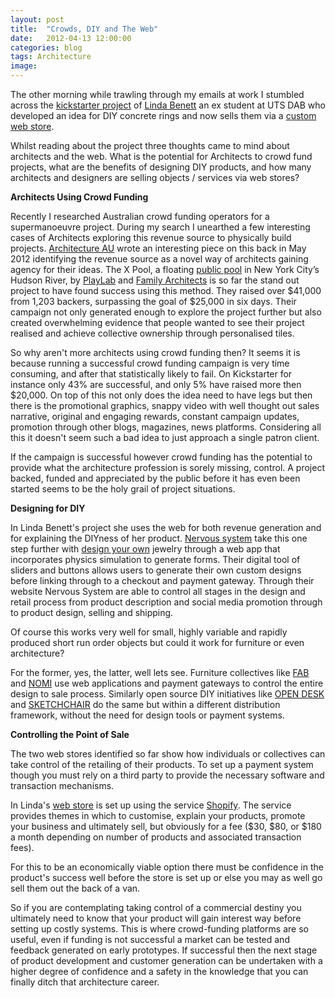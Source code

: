 ```yaml
---
layout: post
title:  "Crowds, DIY and The Web"
date:   2012-04-13 12:00:00
categories: blog
tags: Architecture
image:
---
```

The other morning while trawling through my emails at work I stumbled across the [kickstarter project](https://www.kickstarter.com/projects/lindab/the-diy-concrete-house-ring) of [Linda Benett](http://www.archi-ninja.com/) an ex student at UTS DAB who developed an idea for DIY concrete rings and now sells them via a [custom web store](http://architactcollective.com/).

Whilst reading about the project three thoughts came to mind about architects and the web. What is the potential for Architects to crowd fund projects, what are the benefits of designing DIY products, and how many architects and designers are selling objects / services via web stores?

**Architects Using Crowd Funding**

Recently I researched Australian crowd funding operators for a supermanoeuvre project. During my search I unearthed a few interesting cases of Architects exploring this revenue source to physically build projects. [Architecture AU](http://architectureau.com/articles/crowd-funding-sweat-equity/) wrote an interesting piece on this back in May 2012 identifying the revenue source as a novel way of architects gaining agency for their ideas. The X Pool, a floating [public pool](http://www.pluspool.org/) in New York City’s Hudson River, by [PlayLab](http://www.playlab.org/) and [Family Architects](http://familynewyork.com/) is so far the stand out project to have found success using this method. They raised over $41,000 from 1,203 backers, surpassing the goal of $25,000 in six days. Their campaign not only generated enough to explore the project further but also created overwhelming evidence that people wanted to see their project realised and achieve collective ownership through personalised tiles.

So why aren't more architects using crowd funding then? It seems it is because running a successful crowd funding campaign is very time consuming, and after that statistically likely to fail. On Kickstarter for instance only 43% are successful, and only 5% have raised more then $20,000. On top of this not only does the idea need to have legs but then there is the promotional graphics, snappy video with well thought out sales narrative, original and engaging rewards, constant campaign updates, promotion through other blogs, magazines, news platforms. Considering all this it doesn't seem such a bad idea to just approach a single patron client.

If the campaign is successful however crowd funding has the potential to provide what the architecture profession is sorely missing, control. A project backed, funded and appreciated by the public before it has even been started seems to be the holy grail of project situations.

**Designing for DIY**

In Linda Benett's project she uses the web for both revenue generation and for explaining the DIYness of her product. [Nervous system](http://n-e-r-v-o-u-s.com/shop/) take this one step further with [design your own](http://n-e-r-v-o-u-s.com/cellCycle/) jewelry through a web app that incorporates physics simulation to generate forms. Their digital tool of sliders and buttons allows users to generate their own custom designs before linking through to a checkout and payment gateway. Through their website Nervous System are able to control all stages in the design and retail process from product description and social media promotion through to product design, selling and shipping.

Of course this works very well for small, highly variable and rapidly produced short run order objects but could it work for furniture or even architecture?

For the former, yes, the latter, well lets see. Furniture collectives like  [FAB]( http://eu.fab.com/uk/) and [NOMI](https://nomi.com.au/) use web applications and payment gateways to control the entire design to sale process. Similarly open source DIY initiatives like [OPEN DESK](https://www.opendesk.cc/) and [SKETCHCHAIR](http://www.sketchchair.cc/) do the same but within a different distribution framework, without the need for design tools or payment systems.

**Controlling the Point of Sale**

The two web stores identified so far show how individuals or collectives can take control of the retailing of their products. To set up a payment system though you must rely on a third party to provide the necessary software and transaction mechanisms.

In Linda's [web store](http://shop.archi-ninja.com/?utm_source=Archi-Ninja&utm_medium=Header%20Navigation&utm_campaign=Archi-Ninja%20Main) is set up using the service [Shopify](http://www.shopify.com/). The service provides themes in which to customise, explain your products, promote your business and ultimately sell, but obviously for a fee ($30, $80, or $180 a month depending on number of products and associated transaction fees).

For this to be an economically viable option there must be confidence in the product's success well before the store is set up or else you may as well go sell them out the back of a van.

So if you are contemplating taking control of a commercial destiny you ultimately need to know that your product will gain interest way before setting up costly systems. This is where crowd-funding platforms are so useful, even if funding is not successful a market can be tested and feedback generated on early prototypes. If successful then the next stage of product development and customer generation can be undertaken with a higher degree of confidence and a safety in the knowledge that you can finally ditch that architecture career.
